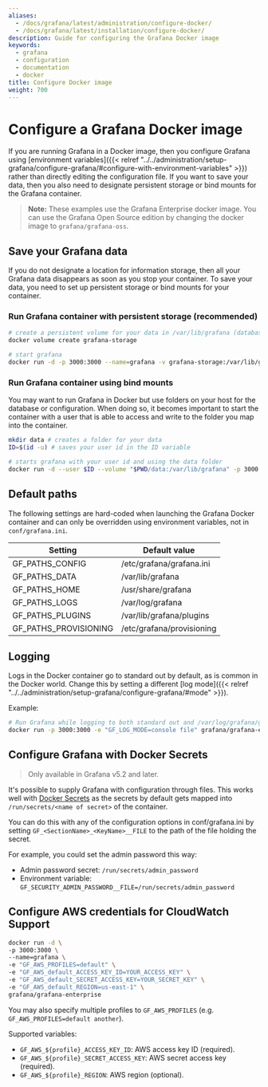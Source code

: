 ```yaml
---
aliases:
  - /docs/grafana/latest/administration/configure-docker/
  - /docs/grafana/latest/installation/configure-docker/
description: Guide for configuring the Grafana Docker image
keywords:
  - grafana
  - configuration
  - documentation
  - docker
title: Configure Docker image
weight: 700
---
```


# Configure a Grafana Docker image

If you are running Grafana in a Docker image, then you configure Grafana using [environment variables]({{< relref "../../administration/setup-grafana/configure-grafana/#configure-with-environment-variables" >}}) rather than directly editing the configuration file. If you want to save your data, then you also need to designate persistent storage or bind mounts for the Grafana container.

> **Note:** These examples use the Grafana Enterprise docker image. You can use the Grafana Open Source edition by changing the docker image to `grafana/grafana-oss`.

## Save your Grafana data

If you do not designate a location for information storage, then all your Grafana data disappears as soon as you stop your container. To save your data, you need to set up persistent storage or bind mounts for your container.

### Run Grafana container with persistent storage (recommended)

```bash
# create a persistent volume for your data in /var/lib/grafana (database and plugins)
docker volume create grafana-storage

# start grafana
docker run -d -p 3000:3000 --name=grafana -v grafana-storage:/var/lib/grafana grafana/grafana-enterprise
```

### Run Grafana container using bind mounts

You may want to run Grafana in Docker but use folders on your host for the database or configuration. When doing so, it becomes important to start the container with a user that is able to access and write to the folder you map into the container.

```bash
mkdir data # creates a folder for your data
ID=$(id -u) # saves your user id in the ID variable

# starts grafana with your user id and using the data folder
docker run -d --user $ID --volume "$PWD/data:/var/lib/grafana" -p 3000:3000 grafana/grafana-enterprise:8.2.1
```

## Default paths

The following settings are hard-coded when launching the Grafana Docker container and can only be overridden using environment variables, not in `conf/grafana.ini`.

| Setting               | Default value             |
| --------------------- | ------------------------- |
| GF_PATHS_CONFIG       | /etc/grafana/grafana.ini  |
| GF_PATHS_DATA         | /var/lib/grafana          |
| GF_PATHS_HOME         | /usr/share/grafana        |
| GF_PATHS_LOGS         | /var/log/grafana          |
| GF_PATHS_PLUGINS      | /var/lib/grafana/plugins  |
| GF_PATHS_PROVISIONING | /etc/grafana/provisioning |

## Logging

Logs in the Docker container go to standard out by default, as is common in the Docker world. Change this by setting a different [log mode]({{< relref "../../administration/setup-grafana/configure-grafana/#mode" >}}).

Example:

```bash
# Run Grafana while logging to both standard out and /var/log/grafana/grafana.log
docker run -p 3000:3000 -e "GF_LOG_MODE=console file" grafana/grafana-enterprise
```

## Configure Grafana with Docker Secrets

> Only available in Grafana v5.2 and later.

It's possible to supply Grafana with configuration through files. This works well with [Docker Secrets](https://docs.docker.com/engine/swarm/secrets/) as the secrets by default gets mapped into `/run/secrets/<name of secret>` of the container.

You can do this with any of the configuration options in conf/grafana.ini by setting `GF_<SectionName>_<KeyName>__FILE` to the path of the file holding the secret.

For example, you could set the admin password this way:

- Admin password secret: `/run/secrets/admin_password`
- Environment variable: `GF_SECURITY_ADMIN_PASSWORD__FILE=/run/secrets/admin_password`

## Configure AWS credentials for CloudWatch Support

```bash
docker run -d \
-p 3000:3000 \
--name=grafana \
-e "GF_AWS_PROFILES=default" \
-e "GF_AWS_default_ACCESS_KEY_ID=YOUR_ACCESS_KEY" \
-e "GF_AWS_default_SECRET_ACCESS_KEY=YOUR_SECRET_KEY" \
-e "GF_AWS_default_REGION=us-east-1" \
grafana/grafana-enterprise
```

You may also specify multiple profiles to `GF_AWS_PROFILES` (e.g.
`GF_AWS_PROFILES=default another`).

Supported variables:

- `GF_AWS_${profile}_ACCESS_KEY_ID`: AWS access key ID (required).
- `GF_AWS_${profile}_SECRET_ACCESS_KEY`: AWS secret access key (required).
- `GF_AWS_${profile}_REGION`: AWS region (optional).
